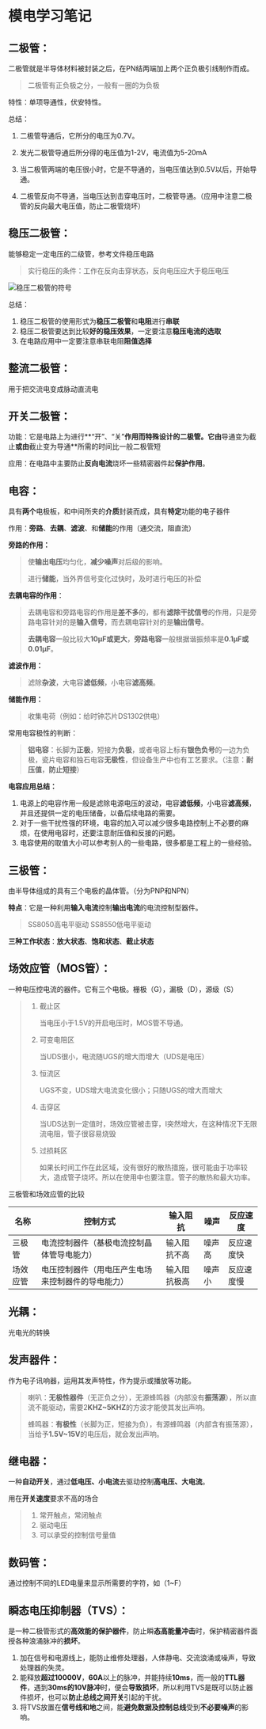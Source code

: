 # 模电学习笔记

## 二极管：

二极管就是半导体材料被封装之后，在PN结两端加上两个正负极引线制作而成。

> 二极管有正负极之分，一般有一圈的为负极

特性：单项导通性，伏安特性。

总结：

1. 二极管导通后，它所分的电压为0.7V。

2. 发光二极管导通后所分得的电压值为1-2V，电流值为5-20mA

3. 当二极管两端的电压很小时，它是不导通的，当电压值达到0.5V以后，开始导通。

4. 二极管反向不导通，当电压达到击穿电压时，二极管导通。（应用中注意二极管的反向最大电压值，防止二极管烧坏）

## 稳压二极管：

能够稳定一定电压的二级管，参考文件稳压电路

> 实行稳压的条件：工作在反向击穿状态，反向电压应大于稳压电压

![稳压二极管的符号](https://ss2.bdstatic.com/70cFvnSh_Q1YnxGkpoWK1HF6hhy/it/u=4250686940,416704618&fm=26&gp=0.jpg)

总结：

1. 稳压二极管的使用形式为**稳压二极管**和**电阻**进行**串联**
2. 稳压二极管要达到比较**好的稳压效果**，一定要注意**稳压电流的选取**
3. 在电路应用中一定要注意串联电阻**阻值选择**

## 整流二极管：

用于把交流电变成脉动直流电

## 开关二极管：

功能：它是电路上为进行**“开”、“关”**作用而特殊设计的二极管。它由**导通变为截止**或由**截止变为导通**所需的时间比一般二极管短

应用：在电路中主要防止**反向电流**烧坏一些精密器件起**保护作用**。

## 电容：

具有**两个**电极板，和中间所夹的**介质**封装而成，具有**特定**功能的电子器件

作用：**旁路**、**去耦**、**滤波**、和**储能**的作用（通交流，阻直流）

**旁路的作用：**

> 使**输出电压**均匀化，**减少噪声**对后级的影响。
>
> 进行**储能**，当外界信号变化过快时，及时进行电压的补偿

**去耦电容的作用**：

> 去耦电容和旁路电容的作用是**差不多**的，都有**滤除干扰信号**的作用，只是旁路电容针对的是**输入信号**，而去耦电容针对的是**输出信号**。
>
> **去耦电容**一般比较大**10μF或更大**，**旁路电容**一般根据谐振频率是**0.1μF或0.01μF**。

**滤波作用：**

> 滤除**杂波**，大电容**滤低频**，小电容**滤高频**。

**储能作用：**

> 收集电荷（例如：给时钟芯片DS1302供电）

常用电容极性的判断：

> **铝电容**：长脚为**正极**，短接为**负极**，或者电容上标有**银色负号**的一边为负极，瓷片电容和独石电容**无极性**，但设备生产中也有工艺要求。（注意：**耐压值**，**防止短接**）

**电容应用总结：**

1. 电源上的电容作用一般是滤除电源电压的波动，电容**滤低频**，小电容**滤高频**，并且还提供一定的电压储备，以备后续电路的需要。
2. 对于一些干扰性强的环境，电容的加入可以减少很多电路控制上不必要的麻烦，在使用电容时，还要注意耐压值和反接的问题。
3. 电容使用的取值大小可以参考别人的一些电路，很多都是工程上的一些经验。

## 三极管：

由半导体组成的具有三个电极的晶体管。（分为PNP和NPN）

**特点**：它是一种利用**输入电流**控制**输出电流**的电流控制型器件。

> SS8050高电平驱动
> SS8550低电平驱动

**三种工作状态**：**放大状态**、**饱和状态**、**截止状态**



## 场效应管（MOS管）：

一种电压控电流的器件。它有三个电极。栅极（G），漏极（D），源级（S）

> 1. 截止区
>
>    当电压小于1.5V的开启电压时，MOS管不导通。
>
> 2. 可变电阻区
>
>    当UDS很小，电流随UGS的增大而增大（UDS是电压）
>
> 3. 恒流区
>
>    UGS不变，UDS增大电流变化很小；只随UGS的增大而增大
>
> 4. 击穿区
>
>    当UDS达到一定值时，场效应管被击穿，I突然增大，在这种情况下无限流电阻，管子很容易烧毁
>
> 5. 过损耗区
>
>    如果长时间工作在此区域，没有很好的散热措施，很可能由于功率较大，造成管子烧坏。所以在使用中也要注意。管子的散热和最大功率。

三极管和场效应管的比较

| 名称     | 控制方式                                           | 输入阻抗     | 噪声   | 反应速度   |
| -------- | -------------------------------------------------- | ------------ | ------ | ---------- |
| 三极管   | 电流控制器件（基极电流控制晶体管导电能力）         | 输入阻抗不高 | 噪声高 | 反应速度快 |
| 场效应管 | 电压控制器件（用电压产生电场来控制器件的导电能力） | 输入阻抗极高 | 噪声小 | 反应速度慢 |

## 光耦：

光电光的转换

## 发声器件：

作为电子讯响器，运用其发声特性，作为提示或播放等功能。

> 喇叭：**无极性器件**（无正负之分），无源蜂鸣器（内部没有**振荡源**），所以直流不能驱动，需要2**KHZ~5KHZ**的方波才能使其发出声响。
>
> 蜂鸣器：**有极性**（长脚为正，短接为负），有源蜂鸣器（内部含有振荡源），当给予**1.5V~15V**的电压后，就会发出声响。

## 继电器：

一种**自动开关**，通过**低电压、小电流**去驱动控制**高电压、大电流**。

用在**开关速度**要求不高的场合

> 1. 常开触点，常闭触点
> 2. 驱动电压
> 3. 可以承受的控制信号量值

## 数码管：

通过控制不同的LED电量来显示所需要的字符，如（1~F）

## 瞬态电压抑制器（TVS）：

是一种二极管形式的**高效能的保护器件**，防止瞬**态高能量冲击**时，保护精密器件面授各种浪涌脉冲的**损坏**。

1. 加在信号和电源线上，能防止维修处理器，人体静电、交流浪涌或噪声，导致处理器的失灵。
2. 能释放**超过10000V**，**60A**以上的脉冲，并能持续**10ms**，而一般的**TTL器件**，遇到**30ms的10V脉冲**时，便会**导致损坏**，所以利用TVS是既可以防止器件损坏，也可以**防止总线之间开关**引起的干扰。
3. 将TVS放置在**信号线和地**之间，能**避免数据及控制总线**受到**不必要噪声**的影响。